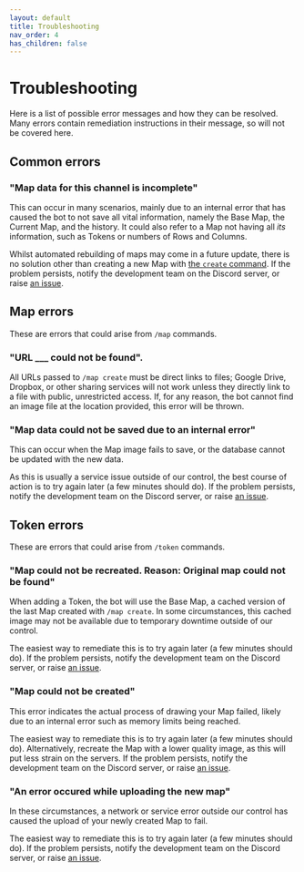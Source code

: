 ```yaml
---
layout: default
title: Troubleshooting
nav_order: 4
has_children: false
---
```


# Troubleshooting

Here is a list of possible error messages and how they can be resolved. Many errors contain remediation instructions in their message, so will not be covered here.

## Common errors

### "Map data for this channel is incomplete"

This can occur in many scenarios, mainly due to an internal error that has caused the bot to not save all vital information, namely the Base Map, the Current Map, and the history. It could also refer to a Map not having all _its_ information, such as Tokens or numbers of Rows and Columns.

Whilst automated rebuilding of maps may come in a future update, there is no solution other than creating a new Map with [the `create` command](../commands/map#create). If the problem persists, notify the development team on the Discord server, or raise [an issue](https://www.github.com/carto-discord/carto/issues).

## Map errors

These are errors that could arise from `/map` commands.

### "URL \_\_\_ could not be found".

All URLs passed to `/map create` must be direct links to files; Google Drive, Dropbox, or other sharing services will not work unless they directly link to a file with public, unrestricted access. If, for any reason, the bot cannot find an image file at the location provided, this error will be thrown.

### "Map data could not be saved due to an internal error"

This can occur when the Map image fails to save, or the database cannot be updated with the new data.

As this is usually a service issue outside of our control, the best course of action is to try again later (a few minutes should do). If the problem persists, notify the development team on the Discord server, or raise [an issue](https://www.github.com/carto-discord/carto/issues).

## Token errors

These are errors that could arise from `/token` commands.

### "Map could not be recreated. Reason: Original map could not be found"

When adding a Token, the bot will use the Base Map, a cached version of the last Map created with `/map create`. In some circumstances, this cached image may not be available due to temporary downtime outside of our control.

The easiest way to remediate this is to try again later (a few minutes should do). If the problem persists, notify the development team on the Discord server, or raise [an issue](https://www.github.com/carto-discord/carto/issues).

### "Map could not be created"

This error indicates the actual process of drawing your Map failed, likely due to an internal error such as memory limits being reached.

The easiest way to remediate this is to try again later (a few minutes should do). Alternatively, recreate the Map with a lower quality image, as this will put less strain on the servers. If the problem persists, notify the development team on the Discord server, or raise [an issue](https://www.github.com/carto-discord/carto/issues).

### "An error occured while uploading the new map"

In these circumstances, a network or service error outside our control has caused the upload of your newly created Map to fail.

The easiest way to remediate this is to try again later (a few minutes should do). If the problem persists, notify the development team on the Discord server, or raise [an issue](https://www.github.com/carto-discord/carto/issues).
